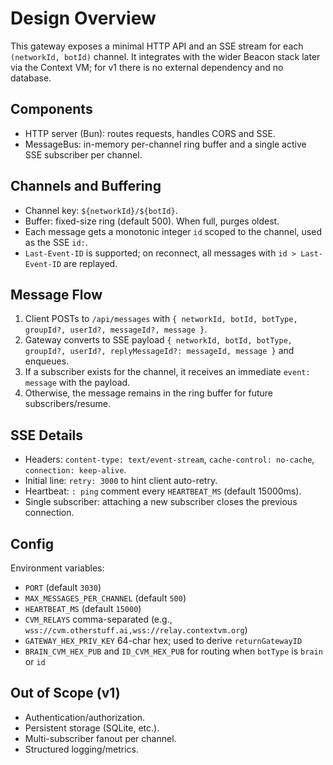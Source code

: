 # Design Overview

This gateway exposes a minimal HTTP API and an SSE stream for each `(networkId, botId)` channel. It integrates with the wider Beacon stack later via the Context VM; for v1 there is no external dependency and no database.

## Components

- HTTP server (Bun): routes requests, handles CORS and SSE.
- MessageBus: in-memory per-channel ring buffer and a single active SSE subscriber per channel.

## Channels and Buffering

- Channel key: `${networkId}/${botId}`.
- Buffer: fixed-size ring (default 500). When full, purges oldest.
- Each message gets a monotonic integer `id` scoped to the channel, used as the SSE `id:`.
- `Last-Event-ID` is supported; on reconnect, all messages with `id > Last-Event-ID` are replayed.

## Message Flow

1. Client POSTs to `/api/messages` with `{ networkId, botId, botType, groupId?, userId?, messageId?, message }`.
2. Gateway converts to SSE payload `{ networkId, botId, botType, groupId?, userId?, replyMessageId?: messageId, message }` and enqueues.
3. If a subscriber exists for the channel, it receives an immediate `event: message` with the payload.
4. Otherwise, the message remains in the ring buffer for future subscribers/resume.

## SSE Details

- Headers: `content-type: text/event-stream`, `cache-control: no-cache`, `connection: keep-alive`.
- Initial line: `retry: 3000` to hint client auto-retry.
- Heartbeat: `: ping` comment every `HEARTBEAT_MS` (default 15000ms).
- Single subscriber: attaching a new subscriber closes the previous connection.

## Config

Environment variables:
- `PORT` (default `3030`)
- `MAX_MESSAGES_PER_CHANNEL` (default `500`)
- `HEARTBEAT_MS` (default `15000`)
- `CVM_RELAYS` comma-separated (e.g., `wss://cvm.otherstuff.ai,wss://relay.contextvm.org`)
- `GATEWAY_HEX_PRIV_KEY` 64-char hex; used to derive `returnGatewayID`
- `BRAIN_CVM_HEX_PUB` and `ID_CVM_HEX_PUB` for routing when `botType` is `brain` or `id`

## Out of Scope (v1)

- Authentication/authorization.
- Persistent storage (SQLite, etc.).
- Multi-subscriber fanout per channel.
- Structured logging/metrics.

